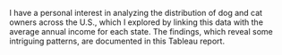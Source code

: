 I have a personal interest in analyzing the distribution of dog and cat owners across the U.S., which I explored by linking this data with the average annual income for each state. The findings, which reveal some intriguing patterns, are documented in this Tableau report.
